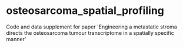 # osteosarcoma_spatial_profiling
 Code and data supplement for paper 'Engineering a metastatic stroma directs the osteosarcoma tumour transcriptome in a spatially specific manner'
